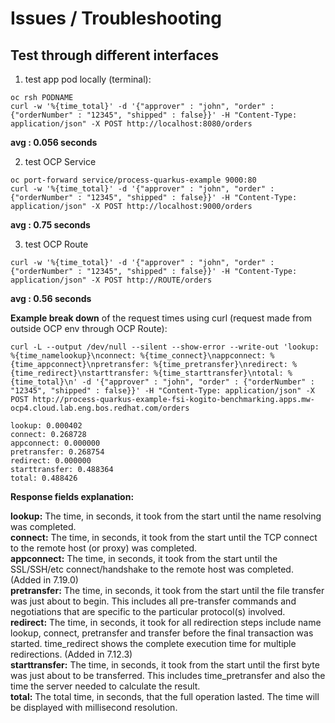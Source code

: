 # Issues / Troubleshooting

## Test through different interfaces

1. test app pod locally (terminal):
```shell
oc rsh PODNAME
curl -w '%{time_total}' -d '{"approver" : "john", "order" : {"orderNumber" : "12345", "shipped" : false}}' -H "Content-Type: application/json" -X POST http://localhost:8080/orders
```
**avg : 0.056 seconds**


2. test OCP Service
```shell
oc port-forward service/process-quarkus-example 9000:80
curl -w '%{time_total}' -d '{"approver" : "john", "order" : {"orderNumber" : "12345", "shipped" : false}}' -H "Content-Type: application/json" -X POST http://localhost:9000/orders
```
**avg : 0.75 seconds**

3. test OCP Route
```shell
curl -w '%{time_total}' -d '{"approver" : "john", "order" : {"orderNumber" : "12345", "shipped" : false}}' -H "Content-Type: application/json" -X POST http://ROUTE/orders
```
**avg : 0.56 seconds**

**Example break down** of the request times using curl (request made from outside OCP env through OCP Route):

```shell
curl -L --output /dev/null --silent --show-error --write-out 'lookup: %{time_namelookup}\nconnect: %{time_connect}\nappconnect: %{time_appconnect}\npretransfer: %{time_pretransfer}\nredirect: %{time_redirect}\nstarttransfer: %{time_starttransfer}\ntotal: %{time_total}\n' -d '{"approver" : "john", "order" : {"orderNumber" : "12345", "shipped" : false}}' -H "Content-Type: application/json" -X POST http://process-quarkus-example-fsi-kogito-benchmarking.apps.mw-ocp4.cloud.lab.eng.bos.redhat.com/orders

lookup: 0.000402
connect: 0.268728
appconnect: 0.000000
pretransfer: 0.268754
redirect: 0.000000
starttransfer: 0.488364
total: 0.488426
```
**Response fields explanation:**

**lookup:** The time, in seconds, it took from the start until the name resolving was completed.
<br>**connect:** The time, in seconds, it took from the start until the TCP connect to the remote host (or proxy) was completed.
<br>**appconnect:** The time, in seconds, it took from the start until the SSL/SSH/etc connect/handshake to the remote host was completed. (Added in 7.19.0)
<br>**pretransfer:** The time, in seconds, it took from the start until the file transfer was just about to begin. This includes all pre-transfer commands and negotiations that are specific to the particular protocol(s) involved.
<br>**redirect:** The time, in seconds, it took for all redirection steps include name lookup, connect, pretransfer and transfer before the final transaction was started. time_redirect shows the complete execution time for multiple redirections. (Added in 7.12.3)
<br>**starttransfer:** The time, in seconds, it took from the start until the first byte was just about to be transferred. This includes time_pretransfer and also the time the server needed to calculate the result.
<br>**total:** The total time, in seconds, that the full operation lasted. The time will be displayed with millisecond resolution.
